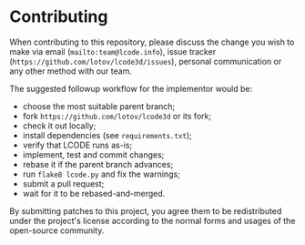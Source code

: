Contributing
============

When contributing to this repository, please discuss the change you wish to make
via email (`mailto:team@lcode.info`),
issue tracker (`https://github.com/lotov/lcode3d/issues`),
personal communication or any other method with our team.

The suggested followup workflow for the implementor would be:

* choose the most suitable parent branch;
* fork `https://github.com/lotov/lcode3d` or its fork;
* check it out locally;
* install dependencies (see `requirements.txt`);
* verify that LCODE runs as-is;
* implement, test and commit changes;
* rebase it if the parent branch advances;
* run `flake8 lcode.py` and fix the warnings;
* submit a pull request;
* wait for it to be rebased-and-merged.

By submitting patches to this project,
you agree them to be redistributed under the project's license
according to the normal forms and usages of the open-source community.
